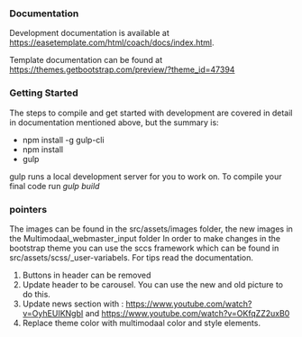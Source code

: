 ### Documentation ###

Development documentation is available at https://easetemplate.com/html/coach/docs/index.html.

Template documentation can be found at https://themes.getbootstrap.com/preview/?theme_id=47394

### Getting Started ###

The steps to compile and get started with development are covered in detail in documentation mentioned above, but the summary is:

- npm install -g gulp-cli
- npm install
- gulp

gulp runs a local development server for you to work on. To compile your final code run <i> gulp build </i>
 
### pointers ###
The images can be found in the src/assets/images folder, the new images in the Multimodaal_webmaster_input folder
In order to make changes in the bootstrap theme you can use the sccs framework which can be found in src/assets/scss/_user-variabels. For tips read the documentation.


1. Buttons in header can be removed
2. Update header to be carousel. You can use the new and old picture to do this.
3. Update news section with : https://www.youtube.com/watch?v=OyhEUIKNgbI and https://www.youtube.com/watch?v=OKfqZZ2uxB0
4. Replace theme color with multimodaal color and style elements. 
